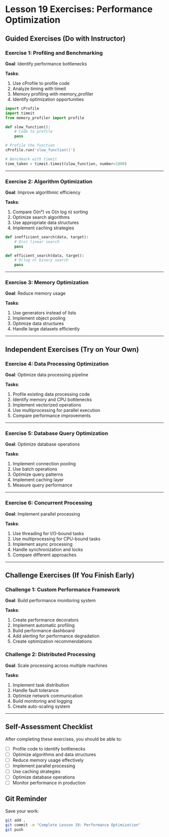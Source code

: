 # Lesson 19 Exercises: Performance Optimization

## Guided Exercises (Do with Instructor)

### Exercise 1: Profiling and Benchmarking
**Goal**: Identify performance bottlenecks

**Tasks**:
1. Use cProfile to profile code
2. Analyze timing with timeit
3. Memory profiling with memory_profiler
4. Identify optimization opportunities

```python
import cProfile
import timeit
from memory_profiler import profile

def slow_function():
    # Code to profile
    pass

# Profile the function
cProfile.run('slow_function()')

# Benchmark with timeit
time_taken = timeit.timeit(slow_function, number=1000)
```

---

### Exercise 2: Algorithm Optimization
**Goal**: Improve algorithmic efficiency

**Tasks**:
1. Compare O(n²) vs O(n log n) sorting
2. Optimize search algorithms
3. Use appropriate data structures
4. Implement caching strategies

```python
def inefficient_search(data, target):
    # O(n) linear search
    pass

def efficient_search(data, target):
    # O(log n) binary search
    pass
```

---

### Exercise 3: Memory Optimization
**Goal**: Reduce memory usage

**Tasks**:
1. Use generators instead of lists
2. Implement object pooling
3. Optimize data structures
4. Handle large datasets efficiently

---

## Independent Exercises (Try on Your Own)

### Exercise 4: Data Processing Optimization
**Goal**: Optimize data processing pipeline

**Tasks**:
1. Profile existing data processing code
2. Identify memory and CPU bottlenecks
3. Implement vectorized operations
4. Use multiprocessing for parallel execution
5. Compare performance improvements

---

### Exercise 5: Database Query Optimization
**Goal**: Optimize database operations

**Tasks**:
1. Implement connection pooling
2. Use batch operations
3. Optimize query patterns
4. Implement caching layer
5. Measure query performance

---

### Exercise 6: Concurrent Processing
**Goal**: Implement parallel processing

**Tasks**:
1. Use threading for I/O-bound tasks
2. Use multiprocessing for CPU-bound tasks
3. Implement async processing
4. Handle synchronization and locks
5. Compare different approaches

---

## Challenge Exercises (If You Finish Early)

### Challenge 1: Custom Performance Framework
**Goal**: Build performance monitoring system

**Tasks**:
1. Create performance decorators
2. Implement automatic profiling
3. Build performance dashboard
4. Add alerting for performance degradation
5. Create optimization recommendations

### Challenge 2: Distributed Processing
**Goal**: Scale processing across multiple machines

**Tasks**:
1. Implement task distribution
2. Handle fault tolerance
3. Optimize network communication
4. Build monitoring and logging
5. Create auto-scaling system

---

## Self-Assessment Checklist

After completing these exercises, you should be able to:

- [ ] Profile code to identify bottlenecks
- [ ] Optimize algorithms and data structures
- [ ] Reduce memory usage effectively
- [ ] Implement parallel processing
- [ ] Use caching strategies
- [ ] Optimize database operations
- [ ] Monitor performance in production

## Git Reminder

Save your work:
```bash
git add .
git commit -m "Complete Lesson 19: Performance Optimization"
git push
```
